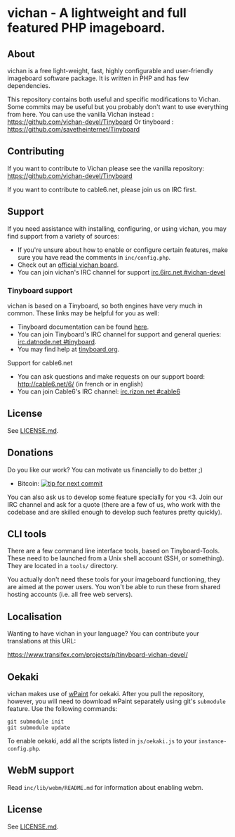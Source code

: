 vichan - A lightweight and full featured PHP imageboard.
========================================================

About
------------
vichan is a free light-weight, fast, highly configurable and user-friendly
imageboard software package. It is written in PHP and has few dependencies.

This repository contains both useful and specific modifications to Vichan. 
Some commits may be useful but you probably don't want to use everything from here.
You can use the vanilla Vichan instead : https://github.com/vichan-devel/Tinyboard
Or tinyboard : https://github.com/savetheinternet/Tinyboard

Contributing
------------
If you want to contribute to Vichan please see the vanilla repository: https://github.com/vichan-devel/Tinyboard

If you want to contribute to cable6.net, please join us on IRC first.


Support
--------

If you need assistance with installing, configuring, or using vichan, you may
find support from a variety of sources:

*	If you're unsure about how to enable or configure certain features, make
	sure you have read the comments in ```inc/config.php```.
*	Check out an [official vichan board](http://int.vichan.net/devel/).
*	You can join vichan's IRC channel for support
	[irc.6irc.net #vichan-devel](irc://irc.6irc.net/vichan-devel)

### Tinyboard support
vichan is based on a Tinyboard, so both engines have very much in common. These
links may be helpful for you as well: 

*	Tinyboard documentation can be found [here](http://tinyboard.org/docs/).
*	You can join Tinyboard's IRC channel for support and general queries: 
	[irc.datnode.net #tinyboard](irc://irc.datnode.net/tinyboard).
*	You may find help at [tinyboard.org](http://tinyboard.org/#help).

Support for cable6.net

*	You can ask questions and make requests on our support board: http://cable6.net/6/ (in french or in english)
*	You can join Cable6's IRC channel: [irc.rizon.net #cable6](http://webchat.rizon.net/?channels=cable6)

License
--------
See [LICENSE.md](http://github.com/savetheinternet/Tinyboard/blob/master/LICENSE.md).

Donations
---------
Do you like our work? You can motivate us financially to do better ;)
* Bitcoin: [![tip for next commit](http://tip4commit.com/projects/708.svg)](http://tip4commit.com/projects/708)

You can also ask us to develop some feature specially for you <3. Join our IRC
channel and ask for a quote (there are a few of us, who work with the codebase
and are skilled enough to develop such features pretty quickly).

CLI tools
-----------------
There are a few command line interface tools, based on Tinyboard-Tools. These need
to be launched from a Unix shell account (SSH, or something). They are located in a ```tools/```
directory.

You actually don't need these tools for your imageboard functioning, they are aimed
at the power users. You won't be able to run these from shared hosting accounts
(i.e. all free web servers).

Localisation
------------
Wanting to have vichan in your language? You can contribute your translations at this URL:

https://www.transifex.com/projects/p/tinyboard-vichan-devel/

Oekaki
------
vichan makes use of [wPaint](https://github.com/websanova/wPaint) for oekaki. After you pull the repository, however, you will need to download wPaint separately using git's `submodule` feature. Use the following commands:

```
git submodule init
git submodule update
```

To enable oekaki, add all the scripts listed in `js/oekaki.js` to your `instance-config.php`.

WebM support
------------
Read `inc/lib/webm/README.md` for information about enabling webm.

License
--------
See [LICENSE.md](http://github.com/vichan-devel/vichan/blob/master/LICENSE.md).
